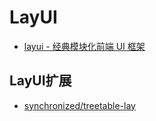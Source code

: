 # LayUI

- [layui - 经典模块化前端 UI 框架](https://www.layui.com/)

## LayUI扩展

- [synchronized/treetable-lay](https://gitee.com/whvse/treetable-lay)